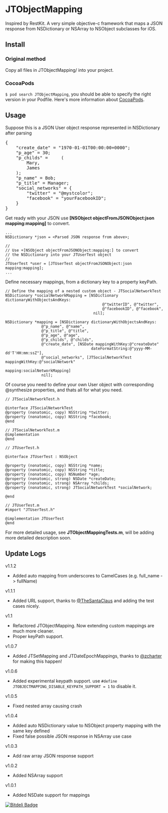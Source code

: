 JTObjectMapping
===============

Inspired by RestKit. A very simple objective-c framework that maps a JSON response from NSDictionary or NSArray to NSObject subclasses for iOS.

Install
-------

### Original method

Copy all files in JTObjectMapping/ into your project.

### CocoaPods

`$ pod search JTObjectMapping`, you should be able to specify the right version in your Podfile. Here's more information about [CocoaPods][].

Usage
-----
Suppose this is a JSON User object response represented in NSDictionary after parsing
<pre>
{
    "create_date" = "1970-01-01T00:00:00+0000";
    "p_age" = 30;
    "p_childs" =     (
        Mary,
        James
    );
    "p_name" = Bob;
    "p_title" = Manager;
    "social_networks" = {
        "twitter" = "@mystcolor";
        "facebook" = "yourFacebookID";
    }
}
</pre>

Get ready with your JSON use **[NSObject objectFromJSONObject:json mapping:mapping]** to convert.

    ...
    NSDictionary *json = <Parsed JSON response from above>;

    //
    // Use +[NSObject objectFromJSONObject:mapping:] to convert 
    // the NSDictionary into your JTUserTest object
    //
    JTUserTest *user = [JTUserTest objectFromJSONObject:json mapping:mapping];
    ...

Define necessary mappings, from a dictionary key to a property keyPath.

    // Define the mapping of a nested custom object - JTSocialNetworkTest
    NSDictionary *socialNetworkMapping = [NSDictionary dictionaryWithObjectsAndKeys:
                                               @"twitterID", @"twitter",
                                               @"facebookID", @"facebook",
                                           nil];

    NSDictionary *mapping = [NSDictionary dictionaryWithObjectsAndKeys:
                    @"p_name", @"name",
                    @"p_title", @"title",
                    @"p_age", @"age",
                    @"p_childs", @"childs",                    
                    @"create_date", [NSDate mappingWithKey:@"createDate"
                                          dateFormatString:@"yyyy-MM-dd'T'HH:mm:ssZ"],
                    @"social_networks", [JTSocialNetworkTest mappingWithKey:@"socialNetwork"
                                                                    mapping:socialNetworkMapping]
                    nil];


Of course you need to define your own User object with corresponding @synthesize properties, and thats all for what you need.


    // JTSocialNetworkTest.h

    @interface JTSocialNetworkTest
    @property (nonatomic, copy) NSString *twitter;
    @property (nonatomic, copy) NSString *facebook;
    @end

    // JTSocialNetworkTest.m
    @implementation
    @end

    // JTUserTest.h
    
    @interface JTUserTest : NSObject
    
    @property (nonatomic, copy) NSString *name;
    @property (nonatomic, copy) NSString *title;
    @property (nonatomic, copy) NSNumber *age;
    @property (nonatomic, strong) NSDate *createDate;
    @property (nonatomic, strong) NSArray *childs;
    @property (nonatomic, strong) JTSocialNetworkTest *socialNetwork;
    
    @end
    
    // JTUserTest.m
    #import "JTUserTest.h"
    
    @implementation JTUserTest
    @end

For more detailed usage, see **JTObjectMappingTests.m**, will be adding more detailed description soon.

Update Logs
-----------

v1.1.2
- Added auto mapping from underscores to CamelCases (e.g. full\_name -> fullName)

v1.1.1
- Added URL support, thanks to [@TheSantaClaus][] and adding the test
  cases nicely.

v1.1
- Refactored JTObjectMapping. Now extending custom mappings are much more cleaner.
- Proper keyPath support.

v1.0.7
- Added JTSetMapping and JTDateEpochMappings, thanks to [@zcharter][] for making this happen!

v1.0.6
- Added experimental keypath support. use `#define JTOBJECTMAPPING_DISABLE_KEYPATH_SUPPORT = 1` to disable it.

v1.0.5  
- Fixed nested array causing crash

v1.0.4  
- Added auto NSDictionary value to NSObject property mapping with the same key defined  
- Fixed false possible JSON response in NSArray use case

v1.0.3   
- Add raw array JSON response support

v1.0.2   
- Added NSArray support

v1.0.1  
- Added NSDate support for mappings


[CocoaPods]:https://github.com/CocoaPods/CocoaPods
[@zcharter]:https://github.com/zcharter
[@TheSantaClaus]:https://github.com/TheSantaClaus




[![Bitdeli Badge](https://d2weczhvl823v0.cloudfront.net/jamztang/jtobjectmapping/trend.png)](https://bitdeli.com/free "Bitdeli Badge")

